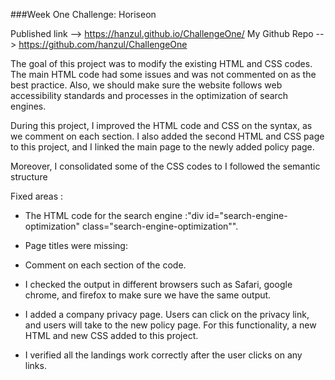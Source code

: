 ###Week One Challenge: Horiseon

Published link --> https://hanzul.github.io/ChallengeOne/
My Github Repo --> https://github.com/hanzul/ChallengeOne

The goal of this project was to modify the existing HTML and CSS codes. The main HTML code had some issues and was not commented on as the best practice. Also, we should make sure the website follows web accessibility standards and processes in the optimization of search engines. 

During this project, I improved the HTML code and CSS on the syntax, as we comment on each section. I also added the second HTML and CSS page to this project, and I linked the main page to the newly added policy page. 

Moreover, I consolidated some of the CSS codes to I followed the semantic structure

Fixed areas :

- The HTML code for the search engine :"div id="search-engine-optimization" class="search-engine-optimization"". 

- Page titles were missing: <title>Harison</title>

- Comment on each section of the code. 

- I checked the output in different browsers such as Safari, google chrome, and firefox to make sure we have the same output. 

- I added a company privacy page. Users can click on the privacy link, and users will take to the new policy page. For this functionality, a new HTML and new CSS added to this project. 

- I verified all the landings work correctly after the user clicks on any links. 




